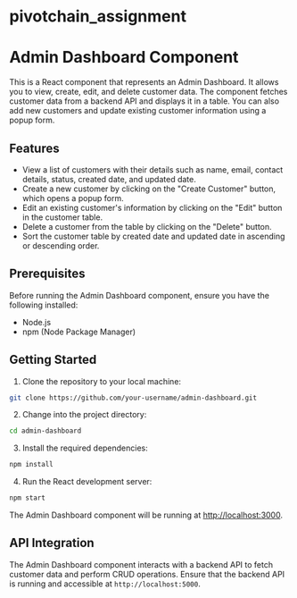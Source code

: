 # pivotchain_assignment
# Admin Dashboard Component
This is a React component that represents an Admin Dashboard. It allows you to view, create, edit, and delete customer data. The component fetches customer data from a backend API and displays it in a table. You can also add new customers and update existing customer information using a popup form.

## Features

- View a list of customers with their details such as name, email, contact details, status, created date, and updated date.
- Create a new customer by clicking on the "Create Customer" button, which opens a popup form.
- Edit an existing customer's information by clicking on the "Edit" button in the customer table.
- Delete a customer from the table by clicking on the "Delete" button.
- Sort the customer table by created date and updated date in ascending or descending order.

## Prerequisites

Before running the Admin Dashboard component, ensure you have the following installed:

- Node.js
- npm (Node Package Manager)

## Getting Started

1. Clone the repository to your local machine:

```bash
git clone https://github.com/your-username/admin-dashboard.git
```

2. Change into the project directory:

```bash
cd admin-dashboard
```

3. Install the required dependencies:

```bash
npm install
```

4. Run the React development server:

```bash
npm start
```

The Admin Dashboard component will be running at [http://localhost:3000](http://localhost:3000).

## API Integration

The Admin Dashboard component interacts with a backend API to fetch customer data and perform CRUD operations. Ensure that the backend API is running and accessible at `http://localhost:5000`.
